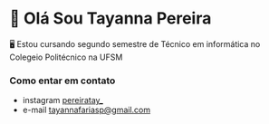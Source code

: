 # 👋 Olá Sou Tayanna Pereira 
🖥️ Estou cursando segundo semestre de Técnico em informática no Colegeio  Politécnico na UFSM




### Como entar em contato 
- instagram [pereiratay_](https://instagram.com)
- e-mail tayannafariasp@gmail.com

